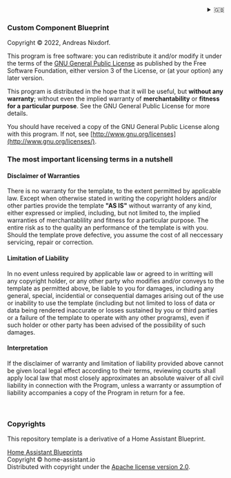 <div align="right">
<details>
<summary>🇬🇧</summary>
    <a href="LICENSE.md">🇩🇪 deutsch</a><br/>
    🇬🇧 english
</details>
</div>

### Custom Component Blueprint

Copyright © 2022, Andreas Nixdorf.

This program is free software: you can redistribute it and/or
modify it under the terms of the [GNU General Public License](docs/License.gpl.en.md) as
published by the Free Software Foundation, either version 3 of
the License, or (at your option) any later version.

This program is distributed in the hope that it will be useful,
but **without any warranty**; without even the implied warranty of
**merchantability** or **fitness for a particular purpose**.  See the GNU
General Public License for more details.

You should have received a copy of the GNU General Public
License along with this program.  If not, see 
[http://www.gnu.org/licenses](http://www.gnu.org/licenses/).
<br/>

### The most important licensing terms in a nutshell

#### Disclaimer of Warranties

There is no warranty for the template, to the extent permitted by applicable law. Except when otherwise stated in writing the copyright holders and/or other parties provide the template **"AS IS"** without warranty of any kind, either expressed or implied, including, but not limited to, the implied warranties of merchantablility and fitness for a particular purpose. The entire risk as to the quality an performance of the template is with you. Should the template prove defective, you assume the cost of all neccessary servicing, repair or correction.

#### Limitation of Liability

In no event unless required by applicable law or agreed to in writting will any copyright holder, or any other party who modifies and/or conveys to the template as permitted above, be liable to you for damages, including any general, special, incidential or consequential damages arising out of the use or inability to use the template (including but not limited to loss of data or data being rendered inaccurate or losses sustained by you or third parties or a failure of the template to operate with any other programs), even if such holder or other party has been advised of the possibility of such damages.

#### Interpretation

If the disclaimer of warranty and limitation of liability provided
above cannot be given local legal effect according to their terms,
reviewing courts shall apply local law that most closely
approximates an absolute waiver of all civil liability in
connection with the Program, unless a warranty or assumption of
liability accompanies a copy of the Program in return for a fee.

<br/>

### Copyrights

This repository template is a derivative of a Home Assistant Blueprint.

[Home Assistant Blueprints](https://www.home-assistant.io/docs/automation/using_blueprints/)<br/>
Copyright © home-assistant.io<br/>
Distributed with copyright under the [Apache license version 2.0](docs/License.apache.md).
